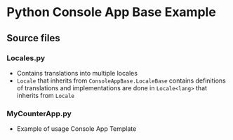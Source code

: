 # Python Console App Base Example

## Source files

### Locales.py

 - Contains translations into multiple locales
 - `Locale` that inherits from `ConsoleAppBase.LocaleBase` contains definitions of translations and implementations are done in `Locale<lang>` that inherits from `Locale`

### MyCounterApp.py

 - Example of usage Console App Template
